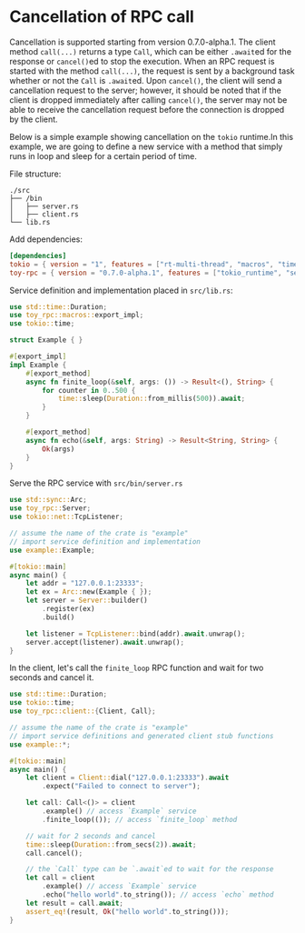 # Cancellation of RPC call

Cancellation is supported starting from version 0.7.0-alpha.1. The client method `call(...)` returns a type `Call`, which can be either `.await`ed for the response or `cancel()`ed to stop the execution. When an RPC request is started with the method `call(...)`, the request is sent by a background task whether or not the `Call` is `.await`ed. Upon `cancel()`, the client will send a cancellation request to the server; however, it should be noted that if the client is dropped immediately after calling `cancel()`, the server may not be able to receive the cancellation request before the connection is dropped by the client.

Below is a simple example showing cancellation on the `tokio` runtime.In this example, we are going to define a new service with a method that simply runs in loop and sleep for a certain period of time.

File structure:

```
./src
├── /bin
│   ├── server.rs
│   ├── client.rs
└── lib.rs
```

Add dependencies:

```toml
[dependencies]
tokio = { version = "1", features = ["rt-multi-thread", "macros", "time"] }
toy-rpc = { version = "0.7.0-alpha.1", features = ["tokio_runtime", "server", "client"] }
```

Service definition and implementation placed in `src/lib.rs`:

```rust
use std::time::Duration;
use toy_rpc::macros::export_impl;
use tokio::time;

struct Example { }

#[export_impl]
impl Example {
    #[export_method]
    async fn finite_loop(&self, args: ()) -> Result<(), String> {
        for counter in 0..500 {
            time::sleep(Duration::from_millis(500)).await;
        }
    }

    #[export_method]
    async fn echo(&self, args: String) -> Result<String, String> {
        Ok(args)
    }
}
```

Serve the RPC service with `src/bin/server.rs`

```rust
use std::sync::Arc;
use toy_rpc::Server;
use tokio::net::TcpListener;

// assume the name of the crate is "example"
// import service definition and implementation
use example::Example;

#[tokio::main]
async main() {
    let addr = "127.0.0.1:23333";
    let ex = Arc::new(Example { });
    let server = Server::builder()
        .register(ex)
        .build()

    let listener = TcpListener::bind(addr).await.unwrap();
    server.accept(listener).await.unwrap();
}
```

In the client, let's call the `finite_loop` RPC function and wait for two seconds and cancel it.

```rust 
use std::time::Duration;
use tokio::time;
use toy_rpc::client::{Client, Call};

// assume the name of the crate is "example"
// import service definitions and generated client stub functions
use example::*;

#[tokio::main]
async main() {
    let client = Client::dial("127.0.0.1:23333").await
        .expect("Failed to connect to server");

    let call: Call<()> = client
        .example() // access `Example` service
        .finite_loop(()); // access `finite_loop` method

    // wait for 2 seconds and cancel
    time::sleep(Duration::from_secs(2)).await;
    call.cancel();

    // the `Call` type can be `.await`ed to wait for the response
    let call = client
        .example() // access `Example` service
        .echo("hello world".to_string()); // access `echo` method
    let result = call.await;
    assert_eq!(result, Ok("hello world".to_string()));
}
```